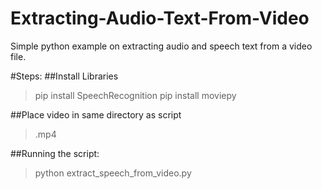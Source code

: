 # Extracting-Audio-Text-From-Video
 Simple python example on extracting audio and speech text from a video file.
 
 #Steps:
 ##Install Libraries
 >pip install SpeechRecognition
 >pip install moviepy
 
 ##Place video in same directory as script
 ><your-video>.mp4
 
 
 ##Running the script:
 >python extract_speech_from_video.py
